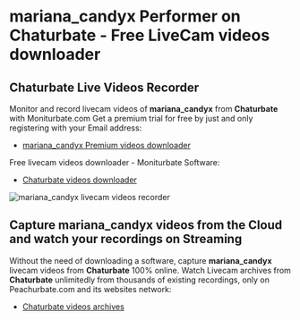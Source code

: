 # mariana_candyx Performer on Chaturbate - Free LiveCam videos downloader

## Chaturbate Live Videos Recorder

Monitor and record livecam videos of **mariana_candyx** from **Chaturbate** with Moniturbate.com
Get a premium trial for free by just and only registering with your Email address:
* [mariana_candyx Premium videos downloader](https://moniturbate.com/request-demo-licence-key.html)

Free livecam videos downloader - Moniturbate Software:
* [Chaturbate videos downloader](https://moniturbate.com/moniturbate-download-software.html)

![mariana_candyx livecam videos recorder](https://peachurnet.com/templates/moniturbate-software.png)


## Capture mariana_candyx videos from the Cloud and watch your recordings on Streaming

Without the need of downloading a software, capture **mariana_candyx** livecam videos from **Chaturbate** 100% online.
Watch Livecam archives from **Chaturbate** unlimitedly from thousands of existing recordings, only on Peachurbate.com and its websites network:
* [Chaturbate videos archives](https://peachurnet.com/)